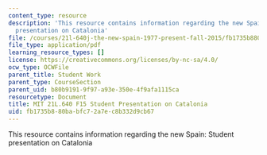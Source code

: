 ```yaml
---
content_type: resource
description: 'This resource contains information regarding the new Spain: Student
  presentation on Catalonia'
file: /courses/21l-640j-the-new-spain-1977-present-fall-2015/fb1735b880babfc72a7ec8b332d9cb67_MIT21L_640JF15_PresCata.pdf
file_type: application/pdf
learning_resource_types: []
license: https://creativecommons.org/licenses/by-nc-sa/4.0/
ocw_type: OCWFile
parent_title: Student Work
parent_type: CourseSection
parent_uid: b80b9191-9f97-a93e-350e-4f9afa1115ca
resourcetype: Document
title: MIT 21L.640 F15 Student Presentation on Catalonia
uid: fb1735b8-80ba-bfc7-2a7e-c8b332d9cb67
---
```

This resource contains information regarding the new Spain: Student presentation on Catalonia